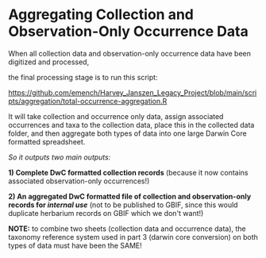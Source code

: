 # Aggregating Collection and Observation-Only Occurrence Data

When all collection data and observation-only occurrence data have been digitized and processed,

the final processing stage is to run this script:

<https://github.com/emench/Harvey_Janszen_Legacy_Project/blob/main/scripts/aggregation/total-occurrence-aggregation.R>

It will take collection and occurrence only data, assign associated
occurrences and taxa to the collection data, place this in the collected data folder,
and then aggregate both types of data into one large Darwin Core formatted
spreadsheet.

*So it outputs two main outputs:*

**1) Complete DwC formatted collection records** (because it now contains associated observation-only occurrences!)

**2) An aggregated DwC formatted file of collection and observation-only records for *internal use*** (not to be published to GBIF, since this would duplicate herbarium records on GBIF which we don't want!)

**NOTE:** to combine two sheets (collection data and occurrence data), the taxonomy
reference system used in part 3 (darwin core conversion) on both types of data
must have been the SAME!
